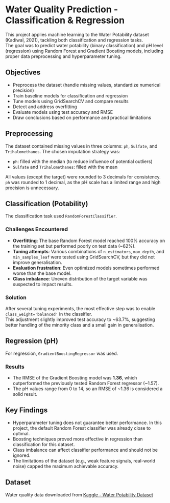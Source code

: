 # Water Quality Prediction - Classification & Regression

This project applies machine learning to the Water Potability dataset (Kadiwal, 2021), tackling both classification and regression tasks.  
The goal was to predict water potability (binary classification) and pH level (regression) using Random Forest and Gradient Boosting models, including proper data preprocessing and hyperparameter tuning.

## Objectives

- Preprocess the dataset (handle missing values, standardize numerical precision)
- Train baseline models for classification and regression
- Tune models using GridSearchCV and compare results
- Detect and address overfitting
- Evaluate models using test accuracy and RMSE
- Draw conclusions based on performance and practical limitations

## Preprocessing

The dataset contained missing values in three columns: `ph`, `Sulfate`, and `Trihalomethanes`. The chosen imputation strategy was:
- `ph`: filled with the median (to reduce influence of potential outliers)
- `Sulfate` and `Trihalomethanes`: filled with the mean

All values (except the target) were rounded to 3 decimals for consistency. `ph` was rounded to 1 decimal, as the pH scale has a limited range and high precision is unnecessary.

## Classification (Potability)

The classification task used `RandomForestClassifier`.

### Challenges Encountered

- **Overfitting**: The base Random Forest model reached 100% accuracy on the training set but performed poorly on test data (~62%).
- **Tuning attempts**: Various combinations of `n_estimators`, `max_depth`, and `min_samples_leaf` were tested using GridSearchCV, but they did not improve generalisation.
- **Evaluation frustration**: Even optimized models sometimes performed worse than the base model.
- **Class imbalance**: Uneven distribution of the target variable was suspected to impact results.

### Solution

After several tuning experiments, the most effective step was to enable `class_weight='balanced'` in the classifier.  
This adjustment slightly improved test accuracy to ~63.7%, suggesting better handling of the minority class and a small gain in generalisation.

## Regression (pH)

For regression, `GradientBoostingRegressor` was used.

### Results

- The RMSE of the Gradient Boosting model was **1.36**, which outperformed the previously tested Random Forest regressor (~1.57).
- The pH values range from 0 to 14, so an RMSE of ~1.36 is considered a solid result.

## Key Findings

- Hyperparameter tuning does not guarantee better performance. In this project, the default Random Forest classifier was already close to optimal.
- Boosting techniques proved more effective in regression than classification for this dataset.
- Class imbalance can affect classifier performance and should not be ignored.
- The limitations of the dataset (e.g., weak feature signals, real-world noise) capped the maximum achievable accuracy.

## Dataset

Water quality data downloaded from [Kaggle - Water Potability Dataset](https://www.kaggle.com/datasets/adityakadiwal/water-potability)


